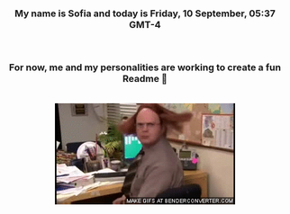 


<div align="center">
<h3 >My name is Sofia and today is Friday, 10 September, 05:37 GMT-4</h3><br>
<h3 >For now, me and my personalities are working to create a fun Readme 👋
</h3><br>
<img src='img/dwight.gif' alt='working...'/>
</div>
